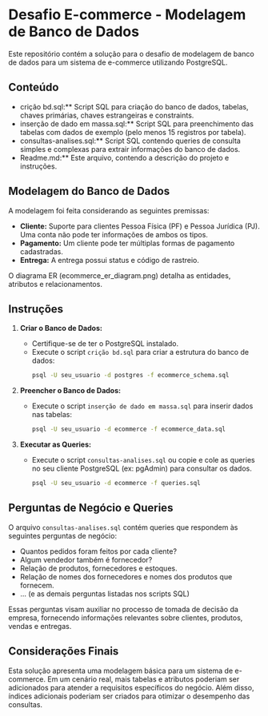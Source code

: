 # Desafio E-commerce - Modelagem de Banco de Dados

Este repositório contém a solução para o desafio de modelagem de banco de dados para um sistema de e-commerce utilizando PostgreSQL.

## Conteúdo

*   crição bd.sql:** Script SQL para criação do banco de dados, tabelas, chaves primárias, chaves estrangeiras e constraints.
*   inserção de dado em massa.sql:** Script SQL para preenchimento das tabelas com dados de exemplo (pelo menos 15 registros por tabela).
*   consultas-analises.sql:** Script SQL contendo queries de consulta simples e complexas para extrair informações do banco de dados.
*   Readme.md:** Este arquivo, contendo a descrição do projeto e instruções.

## Modelagem do Banco de Dados

A modelagem foi feita considerando as seguintes premissas:

*   **Cliente:** Suporte para clientes Pessoa Física (PF) e Pessoa Jurídica (PJ). Uma conta não pode ter informações de ambos os tipos.
*   **Pagamento:** Um cliente pode ter múltiplas formas de pagamento cadastradas.
*   **Entrega:** A entrega possui status e código de rastreio.

O diagrama ER (ecommerce\_er\_diagram.png) detalha as entidades, atributos e relacionamentos.

## Instruções

1.  **Criar o Banco de Dados:**

    *   Certifique-se de ter o PostgreSQL instalado.
    *   Execute o script `crição bd.sql` para criar a estrutura do banco de dados:
        ```bash
        psql -U seu_usuario -d postgres -f ecommerce_schema.sql
        ```
2.  **Preencher o Banco de Dados:**

    *   Execute o script `inserção de dado em massa.sql` para inserir dados nas tabelas:
        ```bash
        psql -U seu_usuario -d ecommerce -f ecommerce_data.sql
        ```

3.  **Executar as Queries:**

    *   Execute o script `consultas-analises.sql` ou copie e cole as queries no seu cliente PostgreSQL (ex: pgAdmin) para consultar os dados.
        ```bash
        psql -U seu_usuario -d ecommerce -f queries.sql
        ```

## Perguntas de Negócio e Queries

O arquivo `consultas-analises.sql` contém queries que respondem às seguintes perguntas de negócio:

*   Quantos pedidos foram feitos por cada cliente?
*   Algum vendedor também é fornecedor?
*   Relação de produtos, fornecedores e estoques.
*   Relação de nomes dos fornecedores e nomes dos produtos que fornecem.
*   ... (e as demais perguntas listadas nos scripts SQL)

Essas perguntas visam auxiliar no processo de tomada de decisão da empresa, fornecendo informações relevantes sobre clientes, produtos, vendas e entregas.

## Considerações Finais

Esta solução apresenta uma modelagem básica para um sistema de e-commerce.  Em um cenário real, mais tabelas e atributos poderiam ser adicionados para atender a requisitos específicos do negócio.  Além disso, índices adicionais poderiam ser criados para otimizar o desempenho das consultas.